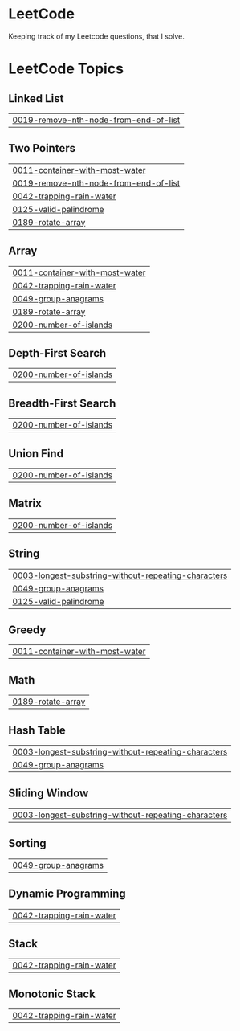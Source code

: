 # LeetCode
Keeping track of my Leetcode questions, that I solve. 

<!---LeetCode Topics Start-->
# LeetCode Topics
## Linked List
|  |
| ------- |
| [0019-remove-nth-node-from-end-of-list](https://github.com/mithgx/LeetCode/tree/master/0019-remove-nth-node-from-end-of-list) |
## Two Pointers
|  |
| ------- |
| [0011-container-with-most-water](https://github.com/mithgx/LeetCode/tree/master/0011-container-with-most-water) |
| [0019-remove-nth-node-from-end-of-list](https://github.com/mithgx/LeetCode/tree/master/0019-remove-nth-node-from-end-of-list) |
| [0042-trapping-rain-water](https://github.com/mithgx/LeetCode/tree/master/0042-trapping-rain-water) |
| [0125-valid-palindrome](https://github.com/mithgx/LeetCode/tree/master/0125-valid-palindrome) |
| [0189-rotate-array](https://github.com/mithgx/LeetCode/tree/master/0189-rotate-array) |
## Array
|  |
| ------- |
| [0011-container-with-most-water](https://github.com/mithgx/LeetCode/tree/master/0011-container-with-most-water) |
| [0042-trapping-rain-water](https://github.com/mithgx/LeetCode/tree/master/0042-trapping-rain-water) |
| [0049-group-anagrams](https://github.com/mithgx/LeetCode/tree/master/0049-group-anagrams) |
| [0189-rotate-array](https://github.com/mithgx/LeetCode/tree/master/0189-rotate-array) |
| [0200-number-of-islands](https://github.com/mithgx/LeetCode/tree/master/0200-number-of-islands) |
## Depth-First Search
|  |
| ------- |
| [0200-number-of-islands](https://github.com/mithgx/LeetCode/tree/master/0200-number-of-islands) |
## Breadth-First Search
|  |
| ------- |
| [0200-number-of-islands](https://github.com/mithgx/LeetCode/tree/master/0200-number-of-islands) |
## Union Find
|  |
| ------- |
| [0200-number-of-islands](https://github.com/mithgx/LeetCode/tree/master/0200-number-of-islands) |
## Matrix
|  |
| ------- |
| [0200-number-of-islands](https://github.com/mithgx/LeetCode/tree/master/0200-number-of-islands) |
## String
|  |
| ------- |
| [0003-longest-substring-without-repeating-characters](https://github.com/mithgx/LeetCode/tree/master/0003-longest-substring-without-repeating-characters) |
| [0049-group-anagrams](https://github.com/mithgx/LeetCode/tree/master/0049-group-anagrams) |
| [0125-valid-palindrome](https://github.com/mithgx/LeetCode/tree/master/0125-valid-palindrome) |
## Greedy
|  |
| ------- |
| [0011-container-with-most-water](https://github.com/mithgx/LeetCode/tree/master/0011-container-with-most-water) |
## Math
|  |
| ------- |
| [0189-rotate-array](https://github.com/mithgx/LeetCode/tree/master/0189-rotate-array) |
## Hash Table
|  |
| ------- |
| [0003-longest-substring-without-repeating-characters](https://github.com/mithgx/LeetCode/tree/master/0003-longest-substring-without-repeating-characters) |
| [0049-group-anagrams](https://github.com/mithgx/LeetCode/tree/master/0049-group-anagrams) |
## Sliding Window
|  |
| ------- |
| [0003-longest-substring-without-repeating-characters](https://github.com/mithgx/LeetCode/tree/master/0003-longest-substring-without-repeating-characters) |
## Sorting
|  |
| ------- |
| [0049-group-anagrams](https://github.com/mithgx/LeetCode/tree/master/0049-group-anagrams) |
## Dynamic Programming
|  |
| ------- |
| [0042-trapping-rain-water](https://github.com/mithgx/LeetCode/tree/master/0042-trapping-rain-water) |
## Stack
|  |
| ------- |
| [0042-trapping-rain-water](https://github.com/mithgx/LeetCode/tree/master/0042-trapping-rain-water) |
## Monotonic Stack
|  |
| ------- |
| [0042-trapping-rain-water](https://github.com/mithgx/LeetCode/tree/master/0042-trapping-rain-water) |
<!---LeetCode Topics End-->